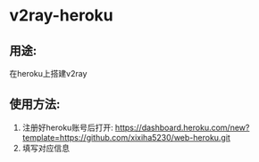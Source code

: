 # v2ray-heroku
## 用途: 
在heroku上搭建v2ray
## 使用方法:
1. 注册好heroku账号后打开: https://dashboard.heroku.com/new?template=https://github.com/xixiha5230/web-heroku.git
2. 填写对应信息
